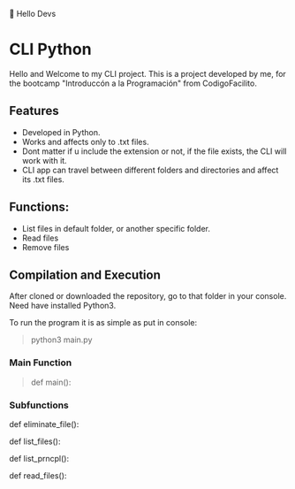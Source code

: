
👋 Hello Devs
# CLI Python

Hello and Welcome to my CLI project.
This is a project developed by me, for the bootcamp "Introduccón a la Programación" from CodigoFacilito.

## Features

- Developed in  Python.
- Works and affects only to .txt files.
- Dont matter if u include the extension or not, if the file exists, the CLI will work with it.
- CLI app can travel between different folders and directories and affect its .txt files.

## Functions:

- List files in default folder, or another specific folder.
- Read files
- Remove files


## Compilation and Execution
After cloned or downloaded the repository, go to that folder in your console.
Need have installed Python3.

To run the program it is as simple as put in console:
> python3 main.py

### Main Function
> def main():

### Subfunctions

def eliminate_file():

def list_files():

def list_prncpl():

def read_files():
